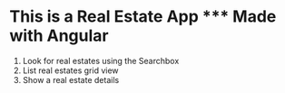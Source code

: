 # This is a Real Estate App *** Made with Angular

1. Look for real estates using the Searchbox
2. List real estates grid view
3. Show a real estate details 


